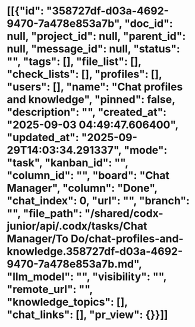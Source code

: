 # [[{"id": "358727df-d03a-4692-9470-7a478e853a7b", "doc_id": null, "project_id": null, "parent_id": null, "message_id": null, "status": "", "tags": [], "file_list": [], "check_lists": [], "profiles": [], "users": [], "name": "Chat profiles and knowledge", "pinned": false, "description": "", "created_at": "2025-09-03 04:49:47.606400", "updated_at": "2025-09-29T14:03:34.291337", "mode": "task", "kanban_id": "", "column_id": "", "board": "Chat Manager", "column": "Done", "chat_index": 0, "url": "", "branch": "", "file_path": "/shared/codx-junior/api/.codx/tasks/Chat Manager/To Do/chat-profiles-and-knowledge.358727df-d03a-4692-9470-7a478e853a7b.md", "llm_model": "", "visibility": "", "remote_url": "", "knowledge_topics": [], "chat_links": [], "pr_view": {}}]]